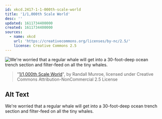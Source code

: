 ```yaml
---
id: xkcd.2417-1-1-000th-scale-world
title: '1/1,000th Scale World'
desc: ''
updated: 1611734400000
created: 1611734400000
sources:
  - name: xkcd
    url: 'https://creativecommons.org/licenses/by-nc/2.5/'
    license: Creative Commons 2.5
---
```

![We're worried that a regular whale will get into a 30-foot-deep ocean trench section and filter-feed on all the tiny whales.](https://imgs.xkcd.com/comics/1_1000th_scale_world.png)
> "[1/1,000th Scale World](https://xkcd.com/2417/)", by Randall Munroe, licensed under Creative Commons Attribution-NonCommercial 2.5 License

## Alt Text
We're worried that a regular whale will get into a 30-foot-deep ocean trench section and filter-feed on all the tiny whales.
